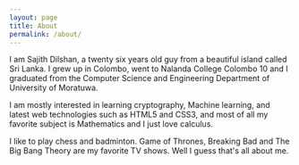 ```yaml
---
layout: page
title: About
permalink: /about/
---
```


I am Sajith Dilshan, a twenty six years old guy from a beautiful island called Sri Lanka. I grew up in Colombo, went to Nalanda College Colombo 10 and I graduated from the Computer Science and Engineering Department of University of Moratuwa. 

I am mostly interested in learning cryptography, Machine learning, and latest web technologies such as HTML5 and CSS3, and most of all my favorite subject is Mathematics and I just love calculus. 

I like to play chess and badminton. Game of Thrones, Breaking Bad and The Big Bang Theory are my favorite TV shows. Well I guess that's all about me. 
